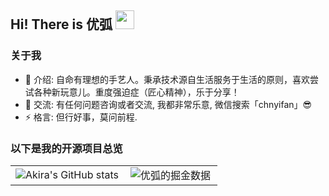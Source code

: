 ## Hi! There is 优弧 <img src="https://raw.githubusercontent.com/iampavangandhi/iampavangandhi/master/gifs/Hi.gif" width="30px"></h2>

<!--
**itcodes/itcodes** is a ✨ _special_ ✨ repository because its `README.md` (this file) appears on your GitHub profile.

Here are some ideas to get you started:

- 🔭 I’m currently working on ...
- 🌱 I’m currently learning ...
- 👯 I’m looking to collaborate on ...
- 🤔 I’m looking for help with ...
- 💬 Ask me about ...
- 📫 How to reach me: ...
- 😄 Pronouns: ...
- ⚡ Fun fact: ...
-->

### 关于我

- 🔭 介绍: 自命有理想的手艺人。秉承技术源自生活服务于生活的原则，喜欢尝试各种新玩意儿。重度强迫症（匠心精神），乐于分享！
- 💬 交流: 有任何问题咨询或者交流, 我都非常乐意, 微信搜索「chnyifan」😎
- ⚡ 格言: 但行好事，莫问前程. 


### 以下是我的开源项目总览

<table>
  <tr>
    <td><img src="https://github-readme-stats.vercel.app/api?username=itcodes&show_icons=true&count_private=true&theme=vue-light&hide_border=true" alt="Akira's GitHub stats" style="zoom:100%;" align="left"/></td>
    <td><img src="https://4sdvg7tqbv.us.aircode.run/juejin?uid=852876722177533&hide_border=true" alt="优弧的掘金数据" style="zoom:100%;" align="left"/></td>
  </tr>
</table>
